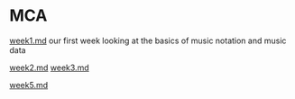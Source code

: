 # MCA


[week1.md](wekk1.md) our first week looking at the basics of music notation and music data

[week2.md](week2.md)
[week3.md](week3.md)

[week5.md](week5.md)
